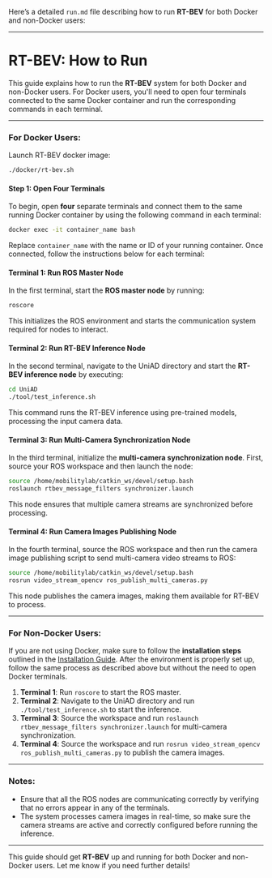 Here’s a detailed `run.md` file describing how to run **RT-BEV** for both Docker and non-Docker users:

---

# RT-BEV: How to Run

This guide explains how to run the **RT-BEV** system for both Docker and non-Docker users. For Docker users, you'll need to open four terminals connected to the same Docker container and run the corresponding commands in each terminal.

---

### For Docker Users:

Launch RT-BEV docker image:

```bash
./docker/rt-bev.sh
```

#### Step 1: Open Four Terminals

To begin, open **four** separate terminals and connect them to the same running Docker container by using the following command in each terminal:

```bash
docker exec -it container_name bash
```

Replace `container_name` with the name or ID of your running container. Once connected, follow the instructions below for each terminal:

#### Terminal 1: Run ROS Master Node

In the first terminal, start the **ROS master node** by running:

```bash
roscore
```

This initializes the ROS environment and starts the communication system required for nodes to interact.

#### Terminal 2: Run RT-BEV Inference Node

In the second terminal, navigate to the UniAD directory and start the **RT-BEV inference node** by executing:

```bash
cd UniAD
./tool/test_inference.sh
```

This command runs the RT-BEV inference using pre-trained models, processing the input camera data.

#### Terminal 3: Run Multi-Camera Synchronization Node

In the third terminal, initialize the **multi-camera synchronization node**. First, source your ROS workspace and then launch the node:

```bash
source /home/mobilitylab/catkin_ws/devel/setup.bash
roslaunch rtbev_message_filters synchronizer.launch
```

This node ensures that multiple camera streams are synchronized before processing.

#### Terminal 4: Run Camera Images Publishing Node

In the fourth terminal, source the ROS workspace and then run the camera image publishing script to send multi-camera video streams to ROS:

```bash
source /home/mobilitylab/catkin_ws/devel/setup.bash
rosrun video_stream_opencv ros_publish_multi_cameras.py
```

This node publishes the camera images, making them available for RT-BEV to process.

---

### For Non-Docker Users:

If you are not using Docker, make sure to follow the **installation steps** outlined in the [Installation Guide](./INSTALLATION.md). After the environment is properly set up, follow the same process as described above but without the need to open Docker terminals.

1. **Terminal 1**: Run `roscore` to start the ROS master.
2. **Terminal 2**: Navigate to the UniAD directory and run `./tool/test_inference.sh` to start the inference.
3. **Terminal 3**: Source the workspace and run `roslaunch rtbev_message_filters synchronizer.launch` for multi-camera synchronization.
4. **Terminal 4**: Source the workspace and run `rosrun video_stream_opencv ros_publish_multi_cameras.py` to publish the camera images.

---

### Notes:

- Ensure that all the ROS nodes are communicating correctly by verifying that no errors appear in any of the terminals.
- The system processes camera images in real-time, so make sure the camera streams are active and correctly configured before running the inference.
  
---

This guide should get **RT-BEV** up and running for both Docker and non-Docker users. Let me know if you need further details!
